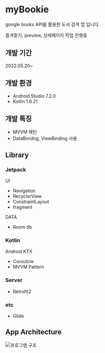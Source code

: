 # myBookie
google books API를 활용한 도서 검색 앱 입니다.

즐겨찾기, preview, 상세페이지 작업 진행중

## 개발 기간
2022.05.20~

## 개발 환경
* Android Studio 7.2.0 
* Kotlin 1.6.21

## 개발 특징
* MVVM 패턴
* DataBinidng, ViewBinding 사용

## Library
### Jetpack
UI
* Navigation
* RecyclerView
* ConstraintLayout
* fragment

DATA
* Room db

### Kotlin
Android KTX
* Coroutine
* MVVM Pattern

### Server
* Retrofit2

### etc
* Glide

## App Architecture
![프로그램 구조](https://user-images.githubusercontent.com/97278590/174650594-51796e73-4f3f-44ac-b9d7-8f0fa67b53a3.jpg)
